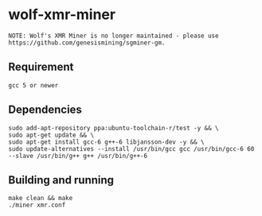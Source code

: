 # wolf-xmr-miner

```
NOTE: Wolf's XMR Miner is no longer maintained - please use https://github.com/genesismining/sgminer-gm.
```

## Requirement 

```
gcc 5 or newer
```

## Dependencies

```
sudo add-apt-repository ppa:ubuntu-toolchain-r/test -y && \
sudo apt-get update && \
sudo apt-get install gcc-6 g++-6 libjansson-dev -y && \
sudo update-alternatives --install /usr/bin/gcc gcc /usr/bin/gcc-6 60 --slave /usr/bin/g++ g++ /usr/bin/g++-6
```

## Building and running

```
make clean && make
./miner xmr.conf
```

